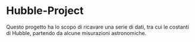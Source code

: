 # Hubble-Project
Questo progetto ha lo scopo di ricavare una serie di dati, tra cui le costanti di Hubble, partendo da alcune misurazioni astronomiche.

